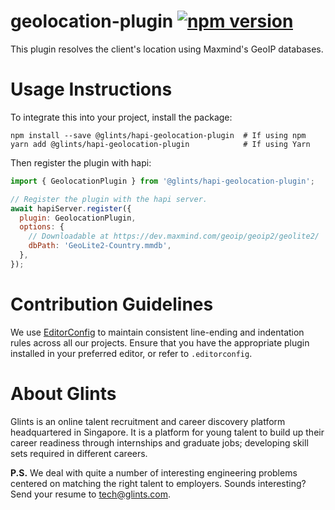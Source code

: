# geolocation-plugin [![npm version](https://badge.fury.io/js/%40glints%2Fhapi-geolocation-plugin.svg)](https://badge.fury.io/js/%40glints%2Fhapi-geolocation-plugin)

This plugin resolves the client's location using Maxmind's GeoIP databases.

# Usage Instructions

To integrate this into your project, install the package:

```
npm install --save @glints/hapi-geolocation-plugin  # If using npm
yarn add @glints/hapi-geolocation-plugin            # If using Yarn
```

Then register the plugin with hapi:

```js
import { GeolocationPlugin } from '@glints/hapi-geolocation-plugin';

// Register the plugin with the hapi server.
await hapiServer.register({
  plugin: GeolocationPlugin,
  options: {
    // Downloadable at https://dev.maxmind.com/geoip/geoip2/geolite2/
    dbPath: 'GeoLite2-Country.mmdb',
  },
});
```

# Contribution Guidelines

We use [EditorConfig](https://editorconfig.org) to maintain consistent line-ending and indentation rules across all our projects. Ensure that you have the appropriate plugin installed in your preferred editor, or refer to `.editorconfig`.

# About Glints

Glints is an online talent recruitment and career discovery platform headquartered in Singapore. It is a platform for young talent to build up their career readiness through internships and graduate jobs; developing skill sets required in different careers.

**P.S.** We deal with quite a number of interesting engineering problems centered on matching the right talent to employers. Sounds interesting? Send your resume to tech@glints.com.
